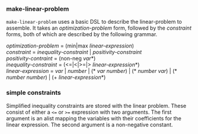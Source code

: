 ### make-linear-problem
`make-linear-problem` uses a basic DSL to describe the linear-problem to assemble.
It takes an *optimization-problem* form, followed by the *constraint* forms, both of which are described by the following grammar.

*optimization-problem* = (min|max *linear-expression*)  
*constraint* = *inequality-constraint* | *positivity-constraint*  
*positivity-contraint* = (non-neg *var*\*)  
*inequality-constraint* = (<=|<|>=|> *linear-expression*\*)  
*linear-expression* = *var* | *number* | (\* *var* *number*) | (\* *number* *var*) | (\* *number* *number*) | (+ *linear-expression*\*)

### simple constraints
Simplified inequality constraints are stored with the linear problem.
These consist of either a `<=` or `>=` expression with two arguments.
The first argument is an alist mapping the variables with their coefficients for the linear expression.
The second argument is a non-negative constant.

